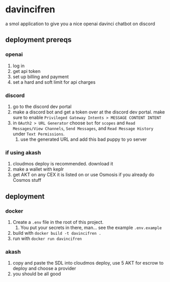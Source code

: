 # davincifren

a smol application to give you a nice openai davinci chatbot on discord

## deployment prereqs

### openai

1. log in
2. get api token
3. set up billing and payment
4. set a hard and soft limit for api charges

### discord

1. go to the discord dev portal
2. make a discord bot and get a token over at the discord dev portal. make sure to enable `Privileged Gateway Intents > MESSAGE CONTENT INTENT`
3. in `OAuth2 > URL Generator` choose `bot` for `scopes` and `Read Messages/View Channels`, `Send Messages`, and `Read Message History` under `Text Permissions`.
    1. use the generated URL and add this bad puppy to yo server

### if using akash

1. cloudmos deploy is recommended. download it
2. make a wallet with keplr
3. get AKT on any CEX it is listed on or use Osmosis if you already do Cosmos stuff


## deployment

### docker

1. Create a `.env` file in the root of this project.
    1. You put your secrets in there, man... see the example `.env.example`
2. build with `docker build -t davincifren .`
3. run with `docker run davincifren`

### akash

1. copy and paste the SDL into cloudmos deploy, use 5 AKT for escrow to deploy and choose a provider
2. you should be all good
